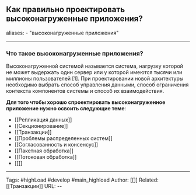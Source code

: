  ## Как правильно проектировать высоконагруженные приложения?

aliases: 
	- "высоконагруженные приложения"

---

### Что такое высоконагруженные приложения?

Высоконагруженной системой называется система, нагрузку которой не может выдержать один сервер или у которой имеются тысячи или миллионы пользователей [1]. При проектировании новой архитектуры необходимо выбрать способ управления данными, способ ограничения контекста компонентов системы и способ их взаимодействия.

**Для того чтобы хорошо спроектировать высоконагруженное приложение нужно освоить  следующие теме**: 
- [[Репликация данных]]
- [[Секционирование]]
- [[Транзакции]]
- [[Проблемы распределенных систем]]
- [[Согласованность и консенсус]]
- [[Пакетная обработка]]
- [[Потоковая обработка]]
- [[]]

---
Tags: #highLoad #develop #main_highload
Author: [[]]
Related: [[Транзакции]]
URL: -- 